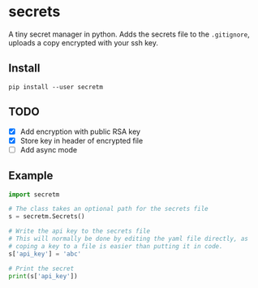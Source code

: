# secrets
A tiny secret manager in python. Adds the secrets file to the `.gitignore`, uploads a copy encrypted
with your ssh key.

## Install
`pip install --user secretm`


## TODO
- [x] Add encryption with public RSA key
- [x] Store key in header of encrypted file
- [ ] Add async mode

## Example
```python
import secretm

# The class takes an optional path for the secrets file
s = secretm.Secrets()

# Write the api key to the secrets file
# This will normally be done by editing the yaml file directly, as
# coping a key to a file is easier than putting it in code.
s['api_key'] = 'abc'

# Print the secret
print(s['api_key'])
```
